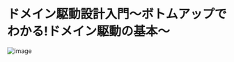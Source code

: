 # ドメイン駆動設計入門〜ボトムアップでわかる!ドメイン駆動の基本〜

![image](https://user-images.githubusercontent.com/11070996/78132556-e4556580-7457-11ea-9e00-ca12fd24d304.png)
